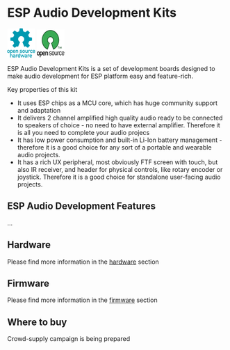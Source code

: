 # ESP Audio Development Kits

![Open Source Hardware](/doc/images/open-source-hardware-logo.png)
![Open Source Software](/doc/images/open-source-software-logo.png)

ESP Audio Development Kits is a set of development boards designed to make audio development for ESP platform easy and feature-rich.

Key properties of this kit
- It uses ESP chips as a MCU core, which has huge community support and adaptation
- It delivers 2 channel amplified high quality audio ready to be connected to speakers of choice - no need to have external amplifier. Therefore it is all you need to complete your audio projecs
- It has low power consumption and built-in Li-Ion battery management - therefore it is a good choice for any sort of a portable and wearable audio projects.
- It has a rich UX peripheral, most obviously FTF screen with touch, but also IR receiver, and header for physical controls, like rotary encoder or joystick. Therefore it is a good choice for standalone user-facing audio projects.

## ESP Audio Development Features

...

## Hardware

Please find more information in the [hardware](/hardware) section

## Firmware

Please find more information in the [firmware](/firmware) section

## Where to buy

Crowd-supply campaign is being prepared